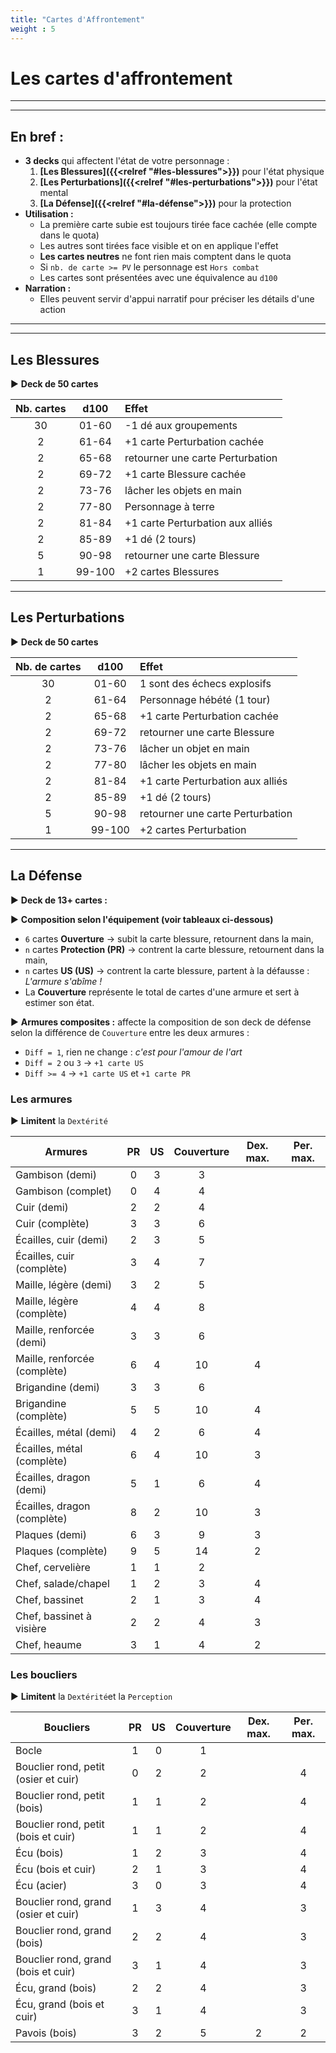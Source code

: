 ```yaml
---
title: "Cartes d'Affrontement"
weight : 5
---
```


# Les cartes d'affrontement

----
----
## En bref :

* **3 decks** qui affectent l'état de votre personnage :
    1. **[Les Blessures]({{<relref "#les-blessures">}})** pour l'état physique
    2. **[Les Perturbations]({{<relref "#les-perturbations">}})** pour l'état mental
    3. **[La Défense]({{<relref "#la-défense">}})** pour la protection
* **Utilisation :**
    * La première carte subie est toujours tirée face cachée (elle compte dans le quota)
    * Les autres sont tirées face visible et on en applique l'effet
    * **Les cartes neutres** ne font rien mais comptent dans le quota
    * Si `nb. de carte >= PV` le personnage est `Hors combat`
    * Les cartes sont présentées avec une équivalence au `d100`
* **Narration :**
    * Elles peuvent servir d'appui narratif pour préciser les détails d'une action
----
----

## Les Blessures

► **Deck de 50 cartes**

| Nb. cartes | d100 | Effet |
|:---:|:---:|:---|
| 30 | 01-60 | -1 dé aux groupements |
| 2 | 61-64 | +1 carte Perturbation cachée |
| 2 | 65-68 | retourner une carte Perturbation |
| 2 | 69-72 | +1 carte Blessure cachée |
| 2 | 73-76 | lâcher les objets en main |
| 2 | 77-80 | Personnage à terre |
| 2 | 81-84 | +1 carte Perturbation aux alliés |
| 2 | 85-89 | +1 dé (2 tours) |
| 5 | 90-98 | retourner une carte Blessure |
| 1 | 99-100 | +2 cartes Blessures |

---

## Les Perturbations

► **Deck de 50 cartes**

| Nb. de cartes | d100 | Effet |
|:---:|:---:|:---|
| 30 | 01-60 | 1 sont des échecs explosifs |
| 2 | 61-64 | Personnage hébété (1 tour) |
| 2 | 65-68 | +1 carte Perturbation cachée |
| 2 | 69-72 | retourner une carte Blessure |
| 2 | 73-76 | lâcher un objet en main |
| 2 | 77-80 | lâcher les objets en main |
| 2 | 81-84 | +1 carte Perturbation aux alliés |
| 2 | 85-89 | +1 dé (2 tours) |
| 5 | 90-98 | retourner une carte Perturbation |
| 1 | 99-100 | +2 cartes Perturbation |

---

## La Défense

► **Deck de 13+ cartes :**

► **Composition selon l'équipement (voir tableaux ci-dessous)**

* `6` cartes **Ouverture** → subit la carte blessure, retournent dans la main,
* `n` cartes **Protection (PR)** → contrent la carte blessure, retournent dans la main,
* `n` cartes **US (US)** → contrent la carte blessure, partent à la défausse : *L'armure s'abîme !*
* La **Couverture** représente le total de cartes d'une armure et sert à estimer son état.

► **Armures composites :** affecte la composition de son deck de défense selon la différence de `Couverture` entre les deux armures :
* `Diff = 1`, rien ne change : *c'est pour l'amour de l'art*
* `Diff = 2` ou `3` → `+1 carte US`
* `Diff >= 4` → `+1 carte US` et `+1 carte PR`

### Les armures

► **Limitent** la `Dextérité`

| Armures | PR | US | Couverture | Dex. max. | Per. max. |
|---|:---:|:---:|:---:|:---:|:---:|
| Gambison (demi) | 0 | 3 | 3 |  |
| Gambison (complet) | 0 | 4 | 4 |  |
| Cuir (demi) | 2 | 2 | 4 |  |
| Cuir (complète) | 3 | 3 | 6 |  |
| Écailles, cuir (demi) | 2 | 3 | 5 |  |
| Écailles, cuir (complète) | 3 | 4 | 7 |  |
| Maille, légère (demi) | 3 | 2 | 5 |  |
| Maille, légère (complète) | 4 | 4 | 8 |  |
| Maille, renforcée (demi) | 3 | 3 | 6 |  |
| Maille, renforcée (complète) | 6 | 4 | 10 | 4 |  |
| Brigandine (demi) | 3 | 3 | 6 |  |
| Brigandine (complète) | 5 | 5 | 10 | 4 |  |
| Écailles, métal (demi) | 4 | 2 | 6 | 4 |  |
| Écailles, métal (complète) | 6 | 4 | 10 | 3 |  |
| Écailles, dragon (demi) | 5 | 1 | 6 | 4 |  |
| Écailles, dragon (complète) | 8 | 2 | 10 | 3 |  |
| Plaques (demi) | 6 | 3 | 9 | 3 |  |
| Plaques (complète) | 9 | 5 | 14 | 2 |  |
| Chef, cervelière | 1 | 1 | 2 |  |
| Chef, salade/chapel | 1 | 2 | 3 | 4 |
| Chef, bassinet | 2 | 1 | 3 | 4 |
| Chef, bassinet à visière | 2 | 2 | 4 | 3 |
| Chef, heaume | 3 | 1 | 4 | 2 |

### Les boucliers

► **Limitent** la `Dextérité`et la `Perception`

| Boucliers | PR | US | Couverture | Dex. max. | Per. max. |
|---|:---:|:---:|:---:|:---:|:---:|
| Bocle | 1 | 0 | 1 |  |  |
| Bouclier rond, petit (osier et cuir) | 0 | 2 | 2 |  | 4 |
| Bouclier rond, petit (bois) | 1 | 1 | 2 |  | 4 |
| Bouclier rond, petit (bois et cuir) | 1 | 1 | 2 |  | 4 |
| Écu (bois) | 1 | 2 | 3 |  | 4 |
| Écu (bois et cuir) | 2 | 1 | 3 |  | 4 |
| Écu (acier) | 3 | 0 | 3 |  | 4 |
| Bouclier rond, grand (osier et cuir) | 1 | 3 | 4 |  | 3 |
| Bouclier rond, grand (bois) | 2 | 2 | 4 |  | 3 |
| Bouclier rond, grand (bois et cuir) | 3 | 1 | 4 |  | 3 |
| Écu, grand (bois) | 2 | 2 | 4 |  | 3 |
| Écu, grand (bois et cuir) | 3 | 1 | 4 |  | 3 |
| Pavois (bois) | 3 | 2 | 5 | 2 | 2 |